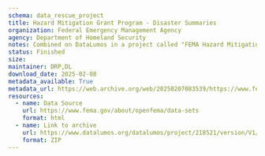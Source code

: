 ```yaml
---
schema: data_rescue_project 
title: Hazard Mitigation Grant Program - Disaster Summaries
organization: Federal Emergency Management Agency
agency: Department of Homeland Security
notes: Combined on DataLumos in a project called "FEMA Hazard Mitigation Assistance Data"
status: Finished
size: 
maintainer: DRP,DL
download_date: 2025-02-08
metadata_available: True
metadata_url: https://web.archive.org/web/20250207083539/https://www.fema.gov/openfema-data-page/hazard-mitigation-grant-program-disaster-summaries-v2
resources:
  - name: Data Source
    url: https://www.fema.gov/about/openfema/data-sets
    format: html
  - name: Link to archive
    url: https://www.datalumos.org/datalumos/project/218521/version/V1/view
    format: ZIP
---
```

